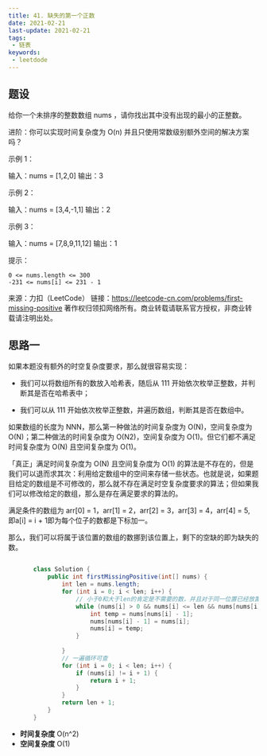 ```yaml
---
title: 41. 缺失的第一个正数
date: 2021-02-21
last-update: 2021-02-21
tags:
 - 链表
keywords:
 - leetdode
---
```


## 题设

给你一个未排序的整数数组 nums ，请你找出其中没有出现的最小的正整数。

 

进阶：你可以实现时间复杂度为 O(n) 并且只使用常数级别额外空间的解决方案吗？

 

示例 1：

输入：nums = [1,2,0]
输出：3

示例 2：

输入：nums = [3,4,-1,1]
输出：2

示例 3：

输入：nums = [7,8,9,11,12]
输出：1

 

提示：

    0 <= nums.length <= 300
    -231 <= nums[i] <= 231 - 1

来源：力扣（LeetCode）
链接：https://leetcode-cn.com/problems/first-missing-positive
著作权归领扣网络所有。商业转载请联系官方授权，非商业转载请注明出处。

## 思路一 

如果本题没有额外的时空复杂度要求，那么就很容易实现：

- 我们可以将数组所有的数放入哈希表，随后从 111 开始依次枚举正整数，并判断其是否在哈希表中；

- 我们可以从 111 开始依次枚举正整数，并遍历数组，判断其是否在数组中。

如果数组的长度为 NNN，那么第一种做法的时间复杂度为 O(N)，空间复杂度为 O(N)；第二种做法的时间复杂度为 O(N2)，空间复杂度为 O(1)。但它们都不满足时间复杂度为 O(N) 且空间复杂度为 O(1)。

「真正」满足时间复杂度为 O(N) 且空间复杂度为 O(1) 的算法是不存在的，但是我们可以退而求其次：利用给定数组中的空间来存储一些状态。也就是说，如果题目给定的数组是不可修改的，那么就不存在满足时空复杂度要求的算法；但如果我们可以修改给定的数组，那么是存在满足要求的算法的。

满足条件的数组为 arr[0] = 1，arr[1] = 2，arr[2] = 3，arr[3] = 4，arr[4] = 5, 即a[i] = i + 1即为每个位子的数都是下标加一。

那么，我们可以将属于该位置的数组的数挪到该位置上，剩下的空缺的即为缺失的数。

```java
  
       class Solution {
           public int firstMissingPositive(int[] nums) {
               int len = nums.length;
               for (int i = 0; i < len; i++) {
                   // 小于0和大于len的肯定是不需要的数，并且对于同一位置已经放置了正确数值的，不需要重新放置
                   while (nums[i] > 0 && nums[i] <= len && nums[nums[i] - 1] != nums[i]) {
                       int temp = nums[nums[i] - 1];
                       nums[nums[i] - 1] = nums[i];
                       nums[i] = temp;
                   }
       
               }
               // 一遍循环可查
               for (int i = 0; i < len; i++) {
                   if (nums[i] != i + 1) {
                       return i + 1;
                   }
               }
               return len + 1;
           }
       }

```
- **时间复杂度** O(n^2)
- **空间复杂度** O(1)


